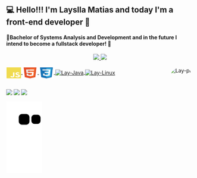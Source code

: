 ## 💻 Hello!!! I'm Layslla Matias and today I'm a front-end developer 👋
#### 📒Bachelor of Systems Analysis and Development and in the future I intend to become a fullstack developer! 🤖

<div align="center">
  <a href="https://github.com/laynm">
  <img height="165em" src="https://github-readme-stats.vercel.app/api?username=laynm&show_icons=true&theme=tokyonight&include_all_commits=true&count_private=true"/>
  <img height="165em" src="https://github-readme-stats.vercel.app/api/top-langs/?username=laynm&layout=compact&langs_count=7&theme=tokyonight"/>
</div>

 <div style="display: inline_block"><br>
  <img align="center" alt="Lay-Js" height="30" width="40" src="https://raw.githubusercontent.com/devicons/devicon/master/icons/javascript/javascript-plain.svg">
  <img align="center" alt="Lay-HTML" height="30" width="40" src="https://raw.githubusercontent.com/devicons/devicon/master/icons/html5/html5-original.svg">
  <img align="center" alt="Lay-CSS" height="30" width="40" src="https://raw.githubusercontent.com/devicons/devicon/master/icons/css3/css3-original.svg">
  <img align="center" alt="Lay-Java" height="30" width="40" src="https://cdn.jsdelivr.net/gh/devicons/devicon/icons/java/java-original-wordmark.svg">
  <img align="center" alt="Lay-Linux" height="30" width="40" src="https://cdn.jsdelivr.net/gh/devicons/devicon/icons/linux/linux-original.svg">
 
  <img align="right" alt="Lay-pic" height="150" style="border-radius:50px;" src="https://i.picasion.com/pic92/59df64f1c393500ca4c3265b434b5597.gif">
</div>
  
  ##
  
 <div>
  <a href="https://instagram.com/programa.mana" target="_blank"><img src="https://img.shields.io/badge/-Instagram-%23E4405F?style=for-the-badge&logo=instagram&logoColor=white" target="_blank"></a>
<a href = "mailto:laysllanmatias@gmail.com"><img src="https://img.shields.io/badge/-Gmail-%23333?style=for-the-badge&logo=gmail&logoColor=white" target="_blank"></a>
  <a href="https://www.linkedin.com/in/laysllamatiasdev" target="_blank"><img src="https://img.shields.io/badge/-LinkedIn-%230077B5?style=for-the-badge&logo=linkedin&logoColor=white" target="_blank"></a> 
  
![Snake animation](https://github.com/laynm/laynm/blob/output/github-contribution-grid-snake.svg)


</div>

